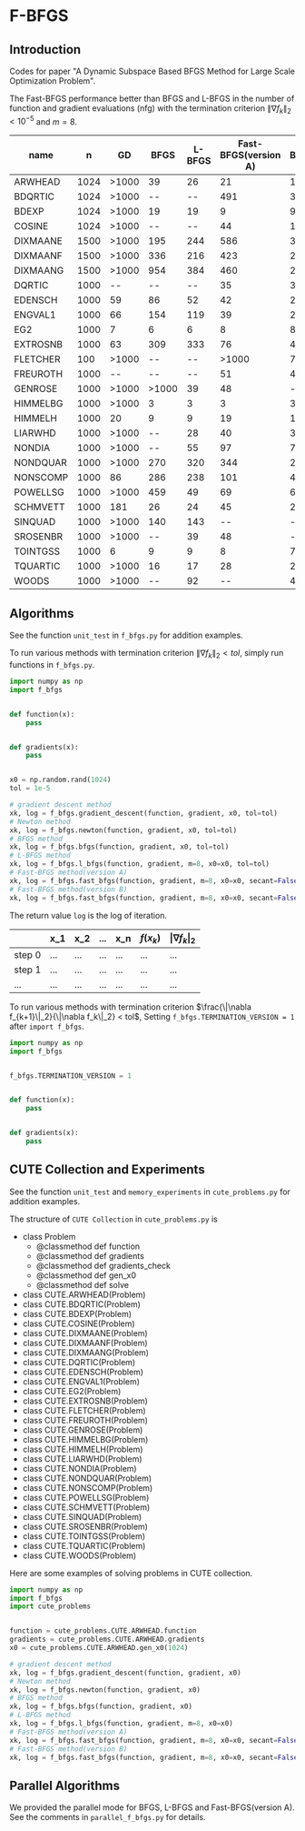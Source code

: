# F-BFGS

## Introduction
Codes for paper "A Dynamic Subspace Based BFGS Method for Large Scale Optimization Problem".

The Fast-BFGS performance better than BFGS and L-BFGS in the number of function and gradient evaluations (nfg) with the termination criterion $\| \nabla f_k \|_2 < 10^{-5}$ and $m=8$.

| name     | n    | GD    | BFGS  | L-BFGS | Fast-BFGS(version A) | Fast-BFGS(version B) |
| ---      | ---  | ---   | ---   | ---    | ---   | ---   |
| ARWHEAD  | 1024 | >1000 | 39    | 26     | 21    | 16    |
| BDQRTIC  | 1024 | >1000 | --    | --     | 491   | 317   |
| BDEXP    | 1024 | >1000 | 19    | 19     | 9     | 9     |
| COSINE   | 1024 | >1000 | --    | --     | 44    | 16    |
| DIXMAANE | 1500 | >1000 | 195   | 244    | 586   | 326   |
| DIXMAANF | 1500 | >1000 | 336   | 216    | 423   | 265   |
| DIXMAANG | 1500 | >1000 | 954   | 384    | 460   | 211   |
| DQRTIC   | 1000 | --    | --    | --     | 35    | 31    |
| EDENSCH  | 1000 | 59    | 86    | 52     | 42    | 23    |
| ENGVAL1  | 1000 | 66    | 154   | 119    | 39    | 24    |
| EG2      | 1000 | 7     | 6     | 6      | 8     | 8     |
| EXTROSNB | 1000 | 63    | 309   | 333    | 76    | 41    |
| FLETCHER | 100  | >1000 | --    | --     | >1000 | 734   |
| FREUROTH | 1000 | --    | --    | --     | 51    | 45    |
| GENROSE  | 1000 | >1000 | >1000 | 39     | 48    | --    |
| HIMMELBG | 1000 | >1000 | 3     | 3      | 3     | 3     |
| HIMMELH  | 1000 | 20    | 9     | 9      | 19    | 16    |
| LIARWHD  | 1000 | >1000 | --    | 28     | 40    | 30    |
| NONDIA   | 1000 | >1000 | --    | 55     | 97    | 76    |
| NONDQUAR | 1000 | >1000 | 270   | 320    | 344   | 230   |
| NONSCOMP | 1000 | 86    | 286   | 238    | 101   | 45    |
| POWELLSG | 1000 | >1000 | 459   | 49     | 69    | 63    |
| SCHMVETT | 1000 | 181   | 26    | 24     | 45    | 25    |
| SINQUAD  | 1000 | >1000 | 140   | 143    | --    | --    |
| SROSENBR | 1000 | >1000 | --    | 39     | 48    | --    |
| TOINTGSS | 1000 | 6     | 9     | 9      | 8     | 7     |
| TQUARTIC | 1000 | >1000 | 16    | 17     | 28    | 24    |
| WOODS    | 1000 | >1000 | --    | 92     | --    | 48    |

## Algorithms
See the function `unit_test` in `f_bfgs.py` for addition examples.

To run various methods with termination criterion $\|\nabla f_k\|_2 < tol$, simply run functions in `f_bfgs.py`.
``` python
import numpy as np
import f_bfgs


def function(x):
    pass


def gradients(x):
    pass


x0 = np.random.rand(1024)
tol = 1e-5

# gradient descent method
xk, log = f_bfgs.gradient_descent(function, gradient, x0, tol=tol)
# Newton method
xk, log = f_bfgs.newton(function, gradient, x0, tol=tol)
# BFGS method
xk, log = f_bfgs.bfgs(function, gradient, x0, tol=tol)
# L-BFGS method
xk, log = f_bfgs.l_bfgs(function, gradient, m=8, x0=x0, tol=tol)
# Fast-BFGS method(version A)
xk, log = f_bfgs.fast_bfgs(function, gradient, m=8, x0=x0, secant=False, version="A", tol=tol)
# Fast-BFGS method(version B)
xk, log = f_bfgs.fast_bfgs(function, gradient, m=8, x0=x0, secant=False, version="B", tol=tol)
```
The return value `log` is the log of iteration.

|        | x_1 | x_2 | ... | x_n | $f(x_k)$ | $\| \nabla f_k \|_2$ |
| ---    | --- | --- | --- | --- | ---      | ---                  |
| step 0 | ... | ... | ... | ... | ...      | ...                  |
| step 1 | ... | ... | ... | ... | ...      | ...                  |
| ...    | ... | ... | ... | ... | ...      | ...                  |

To run various methods with termination criterion $\frac{\|\nabla f_{k+1}\|_2}{\|\nabla f_k\|_2} < tol$, Setting `f_bfgs.TERMINATION_VERSION = 1` after `import f_bfgs`.
``` python
import numpy as np
import f_bfgs


f_bfgs.TERMINATION_VERSION = 1


def function(x):
    pass


def gradients(x):
    pass
```


## CUTE Collection and Experiments
See the function `unit_test` and `memory_experiments` in `cute_problems.py` for addition examples.

The structure of `CUTE Collection` in `cute_problems.py` is 
* class Problem
    - @classmethod def function
    - @classmethod def gradients
    - @classmethod def gradients_check
    - @classmethod def gen_x0
    - @classmethod def solve
* class CUTE.ARWHEAD(Problem)
* class CUTE.BDQRTIC(Problem)
* class CUTE.BDEXP(Problem)
* class CUTE.COSINE(Problem)
* class CUTE.DIXMAANE(Problem)
* class CUTE.DIXMAANF(Problem)
* class CUTE.DIXMAANG(Problem)
* class CUTE.DQRTIC(Problem)
* class CUTE.EDENSCH(Problem)
* class CUTE.ENGVAL1(Problem)
* class CUTE.EG2(Problem)
* class CUTE.EXTROSNB(Problem)
* class CUTE.FLETCHER(Problem)
* class CUTE.FREUROTH(Problem)
* class CUTE.GENROSE(Problem)
* class CUTE.HIMMELBG(Problem)
* class CUTE.HIMMELH(Problem)
* class CUTE.LIARWHD(Problem)
* class CUTE.NONDIA(Problem)
* class CUTE.NONDQUAR(Problem)
* class CUTE.NONSCOMP(Problem)
* class CUTE.POWELLSG(Problem)
* class CUTE.SCHMVETT(Problem)
* class CUTE.SINQUAD(Problem)
* class CUTE.SROSENBR(Problem)
* class CUTE.TOINTGSS(Problem)
* class CUTE.TQUARTIC(Problem)
* class CUTE.WOODS(Problem)

Here are some examples of solving problems in CUTE collection.
```python
import numpy as np
import f_bfgs
import cute_problems


function = cute_problems.CUTE.ARWHEAD.function
gradients = cute_problems.CUTE.ARWHEAD.gradients
x0 = cute_problems.CUTE.ARWHEAD.gen_x0(1024)

# gradient descent method
xk, log = f_bfgs.gradient_descent(function, gradient, x0)
# Newton method
xk, log = f_bfgs.newton(function, gradient, x0)
# BFGS method
xk, log = f_bfgs.bfgs(function, gradient, x0)
# L-BFGS method
xk, log = f_bfgs.l_bfgs(function, gradient, m=8, x0=x0)
# Fast-BFGS method(version A)
xk, log = f_bfgs.fast_bfgs(function, gradient, m=8, x0=x0, secant=False, version="A")
# Fast-BFGS method(version B)
xk, log = f_bfgs.fast_bfgs(function, gradient, m=8, x0=x0, secant=False, version="B")
```


## Parallel Algorithms
We provided the parallel mode for BFGS, L-BFGS and Fast-BFGS(version A). See the comments in `parallel_f_bfgs.py` for details.